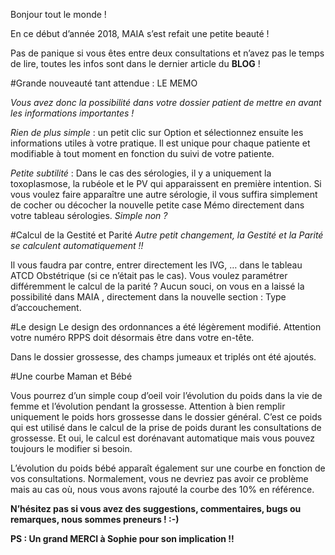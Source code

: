 Bonjour tout le monde !

En ce début d’année 2018, MAIA s’est refait une petite beauté !

Pas de panique si vous êtes entre deux consultations et n’avez pas le temps de lire, toutes les infos sont dans le dernier article du **BLOG** !


#Grande nouveauté tant attendue : LE MEMO

*Vous avez donc la possibilité dans votre dossier patient de mettre en avant les informations importantes !*

_Rien de plus simple_ : un petit clic sur Option et sélectionnez ensuite les informations utiles à votre pratique. Il est unique pour chaque patiente et modifiable à tout moment en fonction du suivi de votre patiente.

*Petite subtilité* : Dans le cas des sérologies, il y a uniquement la toxoplasmose, la rubéole et le PV qui apparaissent en première intention. Si vous voulez faire apparaître une autre sérologie, il vous suffira simplement de cocher ou décocher la nouvelle petite case Mémo directement dans votre tableau sérologies. *Simple non ?*

#Calcul de la Gestité et Parité
*Autre petit changement, la Gestité et la Parité se calculent automatiquement !!*

Il vous faudra par contre, entrer directement les IVG, … dans le tableau ATCD Obstétrique (si ce n’était pas le cas).
Vous voulez paramétrer différemment le calcul de la parité ? Aucun souci, on vous en a laissé la possibilité dans MAIA , directement dans la nouvelle section : Type d’accouchement.

#Le design
Le design des ordonnances a été légèrement modifié. Attention votre numéro RPPS doit désormais être dans votre en-tête.


Dans le dossier grossesse, des champs jumeaux et triplés ont été ajoutés.

#Une courbe Maman et Bébé

Vous pourrez d’un simple coup d’oeil voir l’évolution du poids dans la vie de femme et l’évolution pendant la grossesse. Attention à bien remplir uniquement le poids hors grossesse dans le dossier général. C’est ce poids qui est utilisé dans le calcul de la prise de poids durant les consultations de grossesse. Et oui, le calcul est dorénavant automatique mais vous pouvez toujours le modifier si besoin.

L’évolution du poids bébé apparaît également sur une courbe en fonction de vos consultations. Normalement, vous ne devriez pas avoir ce problème mais au cas où, nous vous avons rajouté la courbe des 10% en référence.



**N’hésitez pas si vous avez des suggestions, commentaires, bugs ou remarques, nous sommes preneurs ! :-)**

**PS : Un grand MERCI à Sophie pour son implication !!**
